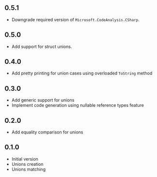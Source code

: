 0.5.1
------

- Downgrade required version of `Microsoft.CodeAnalysis.CSharp`.

0.5.0
------

- Add support for struct unions.

0.4.0
------

- Add pretty printing for union cases using overloaded `ToString` method

0.3.0
------

- Add generic support for unions
- Implement code generation using nullable reference types feature

0.2.0
------

- Add equality comparison for unions

0.1.0
------

- Initial version
- Unions creation
- Unions matching